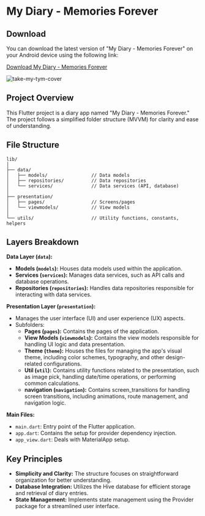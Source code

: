 # My Diary - Memories Forever

## Download

You can download the latest version of "My Diary - Memories Forever" on your Android device using the following link:

[Download My Diary - Memories Forever](https://play.google.com/store/apps/details?id=com.dayproduction.diary)

![take-my-tym-cover](https://raw.githubusercontent.com/sugith10/images/main/projects/my-diary-cover.png)


## Project Overview

This Flutter project is a diary app named "My Diary - Memories Forever." The project follows a simplified folder structure (MVVM) for clarity and ease of understanding.

## File Structure

```
lib/
│
├── data/
│   ├── models/                // Data models
│   ├── repositories/          // Data repositories
│   └── services/              // Data services (API, database)
│
├── presentation/
│   ├── pages/                 // Screens/pages
│   └── viewmodels/            // View models
│
└── utils/                     // Utility functions, constants, helpers
```

## Layers Breakdown

**Data Layer (`data`):**
   - **Models (`models`):**
      Houses data models used within the application.
   - **Services (`services`):**
      Manages data services, such as API calls and database operations.
   - **Repositories (`repositories`):**
      Handles data repositories responsible for interacting with data services.

**Presentation Layer (`presentation`):**
   - Manages the user interface (UI) and user experience (UX) aspects.
   - Subfolders:
     - **Pages (`pages`):**
       Contains the pages of the application.
     - **View Models (`viewmodels`):**
       Contains the view models responsible for handling UI logic and data presentation.
     - **Theme (`theme`):**
       Houses the files for managing the app's visual theme, including color schemes, typography, and other design-related configurations.      
     - **Util (`util`):**
       Contains utility functions related to the presentation, such as image pick, handling date/time operations, or performing common calculations.
     - **navigation (`navigation`):**
       Contains screen_transitions for handling screen transitions, including animations, route management, and navigation logic.


**Main Files:**
   - `main.dart`: Entry point of the Flutter application.
   - `app.dart`: Contains the setup for provider dependency injection.
   - `app_view.dart`: Deals with MaterialApp setup.

## Key Principles

- **Simplicity and Clarity:** The structure focuses on straightforward organization for better understanding.
- **Database Integration:** Utilizes the Hive database for efficient storage and retrieval of diary entries.
- **State Management:** Implements state management using the Provider package for a streamlined user interface.
